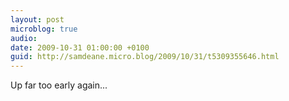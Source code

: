 ```yaml
---
layout: post
microblog: true
audio: 
date: 2009-10-31 01:00:00 +0100
guid: http://samdeane.micro.blog/2009/10/31/t5309355646.html
---
```

Up far too early again...
